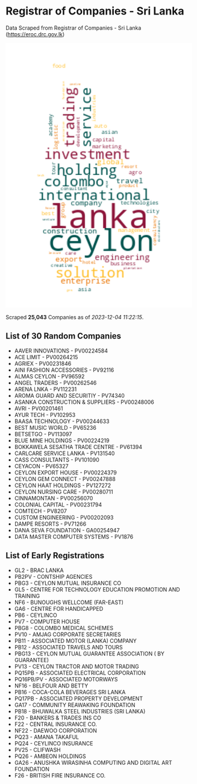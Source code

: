 # Registrar of Companies - Sri Lanka

Data Scraped from Registrar of Companies - Sri Lanka (https://eroc.drc.gov.lk)

![word-cloud](data/word_cloud.png)

Scraped **25,043** Companies as of *2023-12-04 11:22:15*.

## List of 30 Random Companies

* AAVER INNOVATIONS - PV00224584
* ACE LIMIT - PV00264215
* AGRIEX - PV00231846
* AINI FASHION ACCESSORIES - PV92116
* ALMAS CEYLON - PV96592
* ANGEL TRADERS - PV00262546
* ARENA LNKA - PV112231
* AROMA GUARD AND SECURITIY - PV74340
* ASANKA CONSTRUCTION & SUPPLIERS - PV00248006
* AVRI - PV00201461
* AYUR TECH - PV102953
* BAASA TECHNOLOGY - PV00244633
* BEST MUSIC WORLD - PV65236
* BETSETGO - PV113097
* BLUE MINE HOLDINGS - PV00224219
* BOKKAWELA SESATHA TRADE CENTRE - PV61394
* CARLCARE SERVICE LANKA - PV131540
* CASS CONSULTANTS  - PV101090
* CEYACON - PV65327
* CEYLON EXPORT HOUSE - PV00224379
* CEYLON GEM CONNECT - PV00247888
* CEYLON HAAT HOLDINGS - PV127272
* CEYLON NURSING CARE - PV00280711
* CINNAMONTAN - PV00256070
* COLONIAL CAPITAL - PV00231794
* COMTECH - PV8207
* CUSTOM ENGINEERING  - PV00202093
* DAMPE RESORTS - PV71266
* DANA SEVA FOUNDATION - GA00254947
* DATA MASTER COMPUTER SYSTEMS - PV1876

## List of Early Registrations

* GL2 - BRAC LANKA 
* PB2PV - CONTSHIP AGENCIES 
* PBG3 - CEYLON MUTUAL INSURANCE CO 
* GL5 - CENTRE FOR TECHNOLOGY EDUCATION PROMOTION AND TRAINING 
* NF6 - BUNOUGHS WELLCOME (FAR-EAST) 
* GA6 - CENTRE FOR HANDICAPPED 
* PB6 - CEYLINCO 
* PV7 - COMPUTER HOUSE 
* PBG8 - COLOMBO MEDICAL SCHEMES 
* PV10 - AMJAG CORPORATE SECRETARIES 
* PB11 - ASSOCIATED MOTOR (LANKA) COMPANY 
* PB12 - ASSOCIATED TRAVELS AND TOURS 
* PBG13 - CEYLON MUTUAL GUARANTEE ASSOCIATION ( BY GUARANTEE) 
* PV13 - CEYLON TRACTOR AND MOTOR TRADING 
* PQ15PB - ASSOCIATED ELECTRICAL CORPORATION 
* PQ16PB/PV - ASSOCIATED MOTORWAYS 
* NF16 - BELFOUR AND BETTY 
* PB16 - COCA-COLA BEVERAGES SRI LANKA 
* PQ17PB - ASSOCIATED PROPERTY DEVELOPMENT 
* GA17 - COMMUNITY REAWAKING FOUNDATION 
* PB18 - BHUWALKA STEEL INDUSTRIES (SRI LANKA) 
* F20 - BANKERS & TRADES INS CO 
* F22 - CENTRAL INSURANCE CO. 
* NF22 - DAEWOO CORPORATION 
* PQ23 - AMANA TAKAFUL 
* PQ24 - CEYLINCO INSURANCE 
* PV25 - CLIFWASH 
* PQ26 - AMBEON HOLDINGS 
* GA26 - ANUSHKA WIRASINHA COMPUTING AND DIGITAL ART FOUNDATION 
* F26 - BRITISH FIRE INSURANCE CO. 